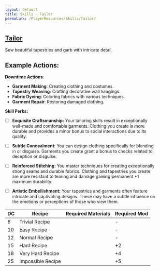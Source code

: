 ```yaml
---
layout: default
title: Skills - Tailor
permalink: /PlayerResources/Skills/Tailor/
---
```

## [Tailor](#Tailor)
Sew beautiful tapestries and garb with intricate detail.

**Example Actions:**
- 

**Downtime Actions**:
- **Garment Making**: Creating clothing and costumes.
- **Tapestry Weaving**: Crafting decorative wall hangings.
- **Fabric Dyeing**: Coloring fabrics with various techniques.
- **Garment Repair**: Restoring damaged clothing.

**Skill Perks:**
- ☐ **Exquisite Craftsmanship:** Your tailoring skills result in exceptionally well-made and comfortable garments. Clothing you create is more durable and provides a minor bonus to social interactions due to its quality.
  
- ☐ **Subtle Concealment:** You can design clothing specifically for blending in or disguise. Garments you create grant a bonus to checks related to deception or disguise.
  
- ☐ **Reinforced Stitching:** You master techniques for creating exceptionally strong seams and durable fabrics. Clothing and tapestries you create are more resistant to tearing and damage gaining permanent +1 maximum durability.
  
- ☐ **Artistic Embellishment:** Your tapestries and garments often feature intricate and captivating designs. These may have a subtle influence on the emotions or perceptions of those who view them.

| **DC** | **Recipe**        | **Required Materials** | **Required Mod** |
| ------ | ----------------- | ---------------------- | ---------------- |
| 8      | Trivial Recipe    |                        | -                |
| 10     | Easy Recipe       |                        | -                |
| 12     | Normal Recipe     |                        | -                |
| 15     | Hard Recipe       |                        | +2               |
| 18     | Very Hard Recipe  |                        | +4               |
| 25     | Impossible Recipe |                        | +5               |